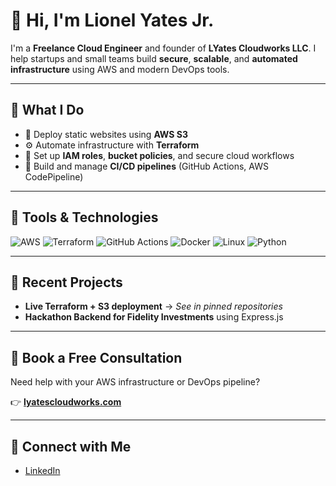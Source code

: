 # 👋 Hi, I'm Lionel Yates Jr.

I'm a **Freelance Cloud Engineer** and founder of **LYates Cloudworks LLC**. I help startups and small teams build **secure**, **scalable**, and **automated infrastructure** using AWS and modern DevOps tools.

---

## 🔧 What I Do
- 🚀 Deploy static websites using **AWS S3**
- ⚙️ Automate infrastructure with **Terraform**
- 🔐 Set up **IAM roles**, **bucket policies**, and secure cloud workflows
- 🔄 Build and manage **CI/CD pipelines** (GitHub Actions, AWS CodePipeline)

---

## 🧰 Tools & Technologies
![AWS](https://img.shields.io/badge/-AWS-black?logo=amazon-aws&style=flat)
![Terraform](https://img.shields.io/badge/-Terraform-5F43DC?logo=terraform&style=flat)
![GitHub Actions](https://img.shields.io/badge/-GitHub%20Actions-2088FF?logo=github-actions&style=flat)
![Docker](https://img.shields.io/badge/-Docker-0db7ed?logo=docker&style=flat)
![Linux](https://img.shields.io/badge/-Linux-FCC624?logo=linux&style=flat)
![Python](https://img.shields.io/badge/-Python-3776AB?logo=python&style=flat)

---

## 📌 Recent Projects
- **Live Terraform + S3 deployment** → _See in pinned repositories_
- **Hackathon Backend for Fidelity Investments** using Express.js

---

## 📅 Book a Free Consultation
Need help with your AWS infrastructure or DevOps pipeline?

👉 [**lyatescloudworks.com**](https://lyatescloudworks.com)

---

## 🔗 Connect with Me
- [LinkedIn](https://www.linkedin.com/in/lionelyatesjr)

